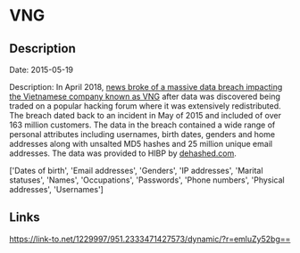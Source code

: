 # VNG

## Description

Date: 2015-05-19

Description:
In April 2018, <a href="https://congnghe.tuoitre.vn/lo-thong-tin-hang-tram-trieu-tai-khoan-khach-hang-vng-xin-loi-20180427225719109.htm" target="_blank" rel="noopener">news broke of a massive data breach impacting the Vietnamese company known as VNG</a> after data was discovered being traded on a popular hacking forum where it was extensively redistributed. The breach dated back to an incident in May of 2015 and included of over 163 million customers. The data in the breach contained a wide range of personal attributes including usernames, birth dates, genders and home addresses along with unsalted MD5 hashes and 25 million unique email addresses. The data was provided to HIBP by <a href="https://dehashed.com/" target="_blank" rel="noopener">dehashed.com</a>.


['Dates of birth', 'Email addresses', 'Genders', 'IP addresses', 'Marital statuses', 'Names', 'Occupations', 'Passwords', 'Phone numbers', 'Physical addresses', 'Usernames']

## Links

https://link-to.net/1229997/951.2333471427573/dynamic/?r=emluZy52bg==